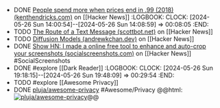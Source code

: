 - DONE [People spend more when prices end in .99 (2018) (kenthendricks.com)](https://news.ycombinator.com/item?id=40474736) on [[Hacker News]]
  :LOGBOOK:
  CLOCK: [2024-05-26 Sun 14:00:54]--[2024-05-26 Sun 14:08:59] =>  00:08:05
  :END:
- TODO [The Route of a Text Message (scottbot.net)](https://news.ycombinator.com/item?id=18921434) on [[Hacker News]]
- TODO [Diffusion Models (andrewkchan.dev)](https://news.ycombinator.com/item?id=40471419) on [[Hacker News]]
- DONE [Show HN: I made a online free tool to enhance and auto-crop your screenshots (socialscreenshots.com)](https://news.ycombinator.com/item?id=40480832) on [[Hacker News]] #SocialScreenshots
- DONE #explore [[Dark Reader]]
  :LOGBOOK:
  CLOCK: [2024-05-26 Sun 19:18:15]--[2024-05-26 Sun 19:48:09] =>  00:29:54
  :END:
- TODO #explore [[Awesome Privacy]]
- DONE [pluja/awesome-privacy](https://github.com/pluja/awesome-privacy) #Awesome/Privacy
  @@html: <a href="https://github.com/pluja/awesome-privacy/"><img src="https://github-readme-stats-astronomer.vercel.app/api/pin/?username=pluja&repo=awesome-privacy&theme=tokyonight" alt="pluja/awesome-privacy"/></a>@@